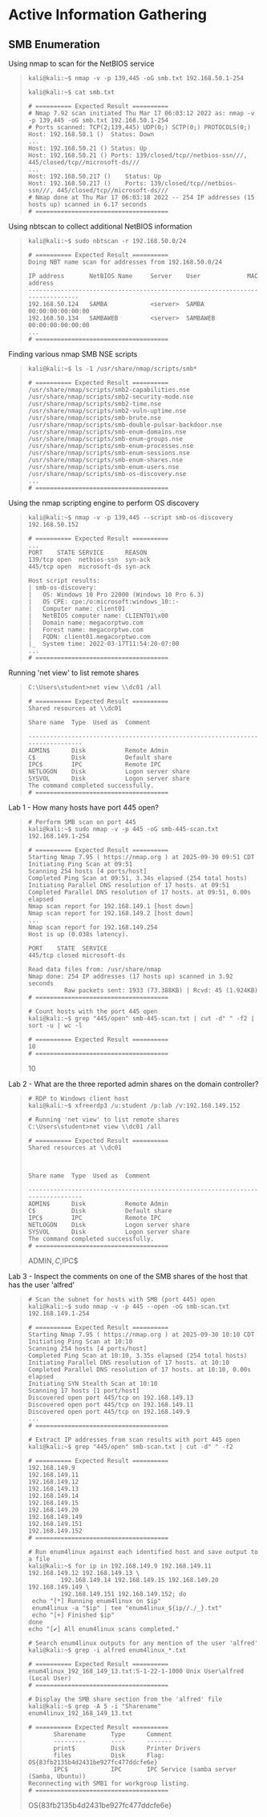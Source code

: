 # Active Information Gathering

## SMB Enumeration

Using nmap to scan for the NetBIOS service
>``` shell
>kali@kali:~$ nmap -v -p 139,445 -oG smb.txt 192.168.50.1-254
>
>kali@kali:~$ cat smb.txt
>
># ========== Expected Result ==========
># Nmap 7.92 scan initiated Thu Mar 17 06:03:12 2022 as: nmap -v -p 139,445 -oG smb.txt 192.168.50.1-254
># Ports scanned: TCP(2;139,445) UDP(0;) SCTP(0;) PROTOCOLS(0;)
>Host: 192.168.50.1 ()	Status: Down
>...
>Host: 192.168.50.21 ()	Status: Up
>Host: 192.168.50.21 ()	Ports: 139/closed/tcp//netbios-ssn///, 445/closed/tcp//microsoft-ds///
>...
>Host: 192.168.50.217 ()	Status: Up
>Host: 192.168.50.217 ()	Ports: 139/closed/tcp//netbios-ssn///, 445/closed/tcp//microsoft-ds///
># Nmap done at Thu Mar 17 06:03:18 2022 -- 254 IP addresses (15 hosts up) scanned in 6.17 seconds
># =====================================
>```

Using nbtscan to collect additional NetBIOS information
>``` shell
>kali@kali:~$ sudo nbtscan -r 192.168.50.0/24
>
># ========== Expected Result ==========
>Doing NBT name scan for addresses from 192.168.50.0/24
>
>IP address       NetBIOS Name     Server    User             MAC address
>------------------------------------------------------------------------------
>192.168.50.124   SAMBA            <server>  SAMBA            00:00:00:00:00:00
>192.168.50.134   SAMBAWEB         <server>  SAMBAWEB         00:00:00:00:00:00
>...
># =====================================
>```

Finding various nmap SMB NSE scripts
>``` shell
>kali@kali:~$ ls -1 /usr/share/nmap/scripts/smb*
>
># ========== Expected Result ==========
>/usr/share/nmap/scripts/smb2-capabilities.nse
>/usr/share/nmap/scripts/smb2-security-mode.nse
>/usr/share/nmap/scripts/smb2-time.nse
>/usr/share/nmap/scripts/smb2-vuln-uptime.nse
>/usr/share/nmap/scripts/smb-brute.nse
>/usr/share/nmap/scripts/smb-double-pulsar-backdoor.nse
>/usr/share/nmap/scripts/smb-enum-domains.nse
>/usr/share/nmap/scripts/smb-enum-groups.nse
>/usr/share/nmap/scripts/smb-enum-processes.nse
>/usr/share/nmap/scripts/smb-enum-sessions.nse
>/usr/share/nmap/scripts/smb-enum-shares.nse
>/usr/share/nmap/scripts/smb-enum-users.nse
>/usr/share/nmap/scripts/smb-os-discovery.nse
>...
># =====================================
>```

Using the nmap scripting engine to perform OS discovery
>``` shell
>kali@kali:~$ nmap -v -p 139,445 --script smb-os-discovery 192.168.50.152
>
># ========== Expected Result ==========
>...
>PORT    STATE SERVICE      REASON
>139/tcp open  netbios-ssn  syn-ack
>445/tcp open  microsoft-ds syn-ack
>
>Host script results:
>| smb-os-discovery:
>|   OS: Windows 10 Pro 22000 (Windows 10 Pro 6.3)
>|   OS CPE: cpe:/o:microsoft:windows_10::-
>|   Computer name: client01
>|   NetBIOS computer name: CLIENT01\x00
>|   Domain name: megacorptwo.com
>|   Forest name: megacorptwo.com
>|   FQDN: client01.megacorptwo.com
>|_  System time: 2022-03-17T11:54:20-07:00
>...
># =====================================
>```

Running 'net view' to list remote shares
>``` shell
>C:\Users\student>net view \\dc01 /all
>
># ========== Expected Result ==========
>Shared resources at \\dc01
>
>Share name  Type  Used as  Comment
>
>-------------------------------------------------------------------------------
>ADMIN$      Disk           Remote Admin
>C$          Disk           Default share
>IPC$        IPC            Remote IPC
>NETLOGON    Disk           Logon server share
>SYSVOL      Disk           Logon server share
>The command completed successfully.
># =====================================
>```

Lab 1 - How many hosts have port 445 open?
>``` shell
># Perform SMB scan on port 445
>kali@kali:~$ sudo nmap -v -p 445 -oG smb-445-scan.txt 192.168.149.1-254
>
># ========== Expected Result ==========
>Starting Nmap 7.95 ( https://nmap.org ) at 2025-09-30 09:51 CDT
>Initiating Ping Scan at 09:51
>Scanning 254 hosts [4 ports/host]
>Completed Ping Scan at 09:51, 3.34s elapsed (254 total hosts)
>Initiating Parallel DNS resolution of 17 hosts. at 09:51
>Completed Parallel DNS resolution of 17 hosts. at 09:51, 0.00s elapsed
>Nmap scan report for 192.168.149.1 [host down]
>Nmap scan report for 192.168.149.2 [host down]
>...
>Nmap scan report for 192.168.149.254
>Host is up (0.038s latency).
>
>PORT    STATE  SERVICE
>445/tcp closed microsoft-ds
>
>Read data files from: /usr/share/nmap
>Nmap done: 254 IP addresses (17 hosts up) scanned in 3.92 seconds
>           Raw packets sent: 1933 (73.388KB) | Rcvd: 45 (1.924KB)
># =====================================
>
># Count hosts with the port 445 open 
>kali@kali:~$ grep "445/open" smb-445-scan.txt | cut -d" " -f2 | sort -u | wc -l
>
># ========== Expected Result ==========
>10
># =====================================
>```
>10

Lab 2 - What are the three reported admin shares on the domain controller?
>``` shell
># RDP to Windows client host
>kali@kali:~$ xfreerdp3 /u:student /p:lab /v:192.168.149.152
>
># Running 'net view' to list remote shares
>C:\Users\student>net view \\dc01 /all
>
># ========== Expected Result ==========
>Shared resources at \\dc01
>
>
>
>Share name  Type  Used as  Comment
>
>-------------------------------------------------------------------------------
>ADMIN$      Disk           Remote Admin
>C$          Disk           Default share
>IPC$        IPC            Remote IPC
>NETLOGON    Disk           Logon server share
>SYSVOL      Disk           Logon server share
>The command completed successfully.
># =====================================
>```
>ADMIN$,C$,IPC$

Lab 3 - Inspect the comments on one of the SMB shares of the host that has the user 'alfred'
>``` shell
># Scan the subnet for hosts with SMB (port 445) open
>kali@kali:~$ sudo nmap -v -p 445 --open -oG smb-scan.txt 192.168.149.1-254
>
># ========== Expected Result ==========
>Starting Nmap 7.95 ( https://nmap.org ) at 2025-09-30 10:10 CDT
>Initiating Ping Scan at 10:10
>Scanning 254 hosts [4 ports/host]
>Completed Ping Scan at 10:10, 3.35s elapsed (254 total hosts)
>Initiating Parallel DNS resolution of 17 hosts. at 10:10
>Completed Parallel DNS resolution of 17 hosts. at 10:10, 0.00s elapsed
>Initiating SYN Stealth Scan at 10:10
>Scanning 17 hosts [1 port/host]
>Discovered open port 445/tcp on 192.168.149.13
>Discovered open port 445/tcp on 192.168.149.11
>Discovered open port 445/tcp on 192.168.149.9
>...
># =====================================
>
># Extract IP addresses from scan results with port 445 open
>kali@kali:~$ grep "445/open" smb-scan.txt | cut -d" " -f2
>
># ========== Expected Result ==========
>192.168.149.9
>192.168.149.11
>192.168.149.12
>192.168.149.13
>192.168.149.14
>192.168.149.15
>192.168.149.20
>192.168.149.149
>192.168.149.151
>192.168.149.152
># =====================================
>
># Run enum4linux against each identified host and save output to a file
>kali@kali:~$ for ip in 192.168.149.9 192.168.149.11 192.168.149.12 192.168.149.13 \
>          192.168.149.14 192.168.149.15 192.168.149.20 192.168.149.149 \
>          192.168.149.151 192.168.149.152; do
>  echo "[*] Running enum4linux on $ip"
>  enum4linux -a "$ip" | tee "enum4linux_${ip//./_}.txt"
>  echo "[+] Finished $ip"
>done
>echo "[✔] All enum4linux scans completed."
>
># Search enum4linux outputs for any mention of the user 'alfred'
>kali@kali:~$ grep -i alfred enum4linux_*.txt
>
># ========== Expected Result ==========
>enum4linux_192_168_149_13.txt:S-1-22-1-1000 Unix User\alfred (Local User)
># =====================================
>
># Display the SMB share section from the 'alfred' file
>kali@kali:~$ grep -A 5 -i "Sharename" enum4linux_192_168_149_13.txt
>
># ========== Expected Result ==========
>        Sharename       Type      Comment
>        ---------       ----      -------
>        print$          Disk      Printer Drivers
>        files           Disk      Flag: OS{83fb2135b4d2431be927fc477ddcfe6e}
>        IPC$            IPC       IPC Service (samba server (Samba, Ubuntu))
>Reconnecting with SMB1 for workgroup listing.
># =====================================
>```
>OS{83fb2135b4d2431be927fc477ddcfe6e}
